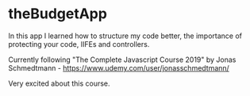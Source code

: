# theBudgetApp

In this app I learned how to structure my code better, the importance of protecting your code, IIFEs and controllers.

Currently following "The Complete Javascript Course 2019" by Jonas Schmedtmann - https://www.udemy.com/user/jonasschmedtmann/

Very excited about this course.
